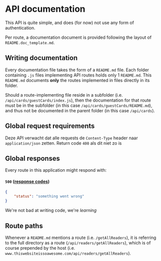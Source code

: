 # API documentation

This API is quite simple, and does (for now) not use any form of authentication.

Per route, a documentation document is provided following the layout of `README.doc_template.md`.

## Writing documentation

Every documentation file takes the form of a `README.md` file. Each folder containing `.js` files implementing API routes holds only 1 `README.md`. This `README.md` documents **only** the routes implemented in files directly in its folder.

Should a route-implementing file reside in a subfolder (i.e. `/api/cards/guestCards/index.js`), then the documentation for that route must be in the subfolder (in this case `/api/cards/guestCards/README.md`), and thus not be documented in the parent folder (in this case `/api/cards`).

## Global request requirements

Deze API verwacht dat alle requests de `Content-Type` header naar `application/json` zetten. Return code `400` als dit niet zo is

## Global responses

Every route in this application might respond with:

#### `500` ([response codes](https://developer.mozilla.org/en-US/docs/Web/HTTP/Status#successful_responses)) 

```json
{
    "status": "something went wrong"
}
```

We're not bad at writing code, we're *learning*

## Route paths

Whenever a `README.md` mentions a route (i.e. `/getAllReaders`), it is referring to the full directory as a route (`/api/readers/getAllReaders`), which is of course prepended by the host (i.e. `www.thiswebsiteissoawesome.com/api/readers/getAllReaders`).